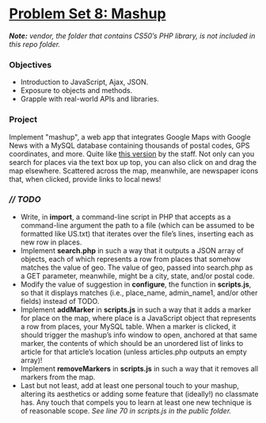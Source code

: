 # [Problem Set 8: Mashup](http://cdn.cs50.net/2016/x/psets/6/pset6/pset6.html)

***Note:*** *vendor, the folder that contains CS50’s PHP library, is not included in this repo folder.*

### Objectives
- Introduction to JavaScript, Ajax, JSON.
- Exposure to objects and methods.
- Grapple with real-world APIs and libraries.

### Project
Implement "mashup", a web app that integrates Google Maps with Google News with a MySQL database containing thousands of postal codes, GPS coordinates, and more. Quite like [this version](https://mashup.cs50.net/) by the staff. Not only can you search for places via the text box up top, you can also click on and drag the map elsewhere. Scattered across the map, meanwhile, are newspaper icons that, when clicked, provide links to local news!

### *// TODO*
- Write, in **import**, a command-line script in PHP that accepts as a command-line argument the path to a file (which can be assumed to be formatted like US.txt) that iterates over the file’s lines, inserting each as new row in places.
- Implement **search.php** in such a way that it outputs a JSON array of objects, each of which represents a row from places that somehow matches the value of geo. The value of geo, passed into search.php as a GET parameter, meanwhile, might be a city, state, and/or postal code.
- Modify the value of suggestion in **configure**, the function in **scripts.js**, so that it displays matches (i.e., place_name, admin_name1, and/or other fields) instead of TODO.
- Implement **addMarker** in **scripts.js** in such a way that it adds a marker for place on the map, where place is a JavaScript object that represents a row from places, your MySQL table. When a marker is clicked, it should trigger the mashup’s info window to open, anchored at that same marker, the contents of which should be an unordered list of links to article for that article’s location (unless articles.php outputs an empty array)!
- Implement **removeMarkers** in **scripts.js** in such a way that it removes all markers from the map.
- Last but not least, add at least one personal touch to your mashup, altering its aesthetics or adding some feature that (ideally!) no classmate has. Any touch that compels you to learn at least one new technique is of reasonable scope. *See line 70 in scripts.js in the public folder.*